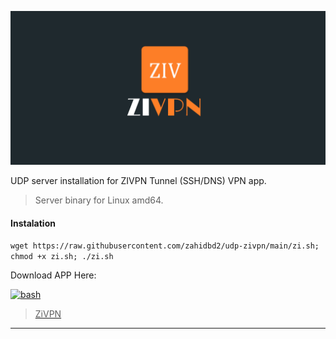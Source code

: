 ![](https://github.com/powermx/dl/blob/master/zivpn.png)

UDP server installation for ZIVPN Tunnel (SSH/DNS) VPN app.
<br>

>Server binary for Linux amd64.

#### Instalation

`wget https://raw.githubusercontent.com/zahidbd2/udp-zivpn/main/zi.sh; chmod +x zi.sh; ./zi.sh`

Download APP Here:

<a href="https://play.google.com/store/apps/details?id=com.zi.zivpn" target="_blank" rel="noreferrer"> <img src="https://github.com/powermx/dl/playstore.png" alt="bash" width="100" height="50"/> </a> <a href="https://play.google.com/store/apps/details?id=com.zi.zivpn" target="_blank" rel="noreferrer">
> ZiVPN
                
----

